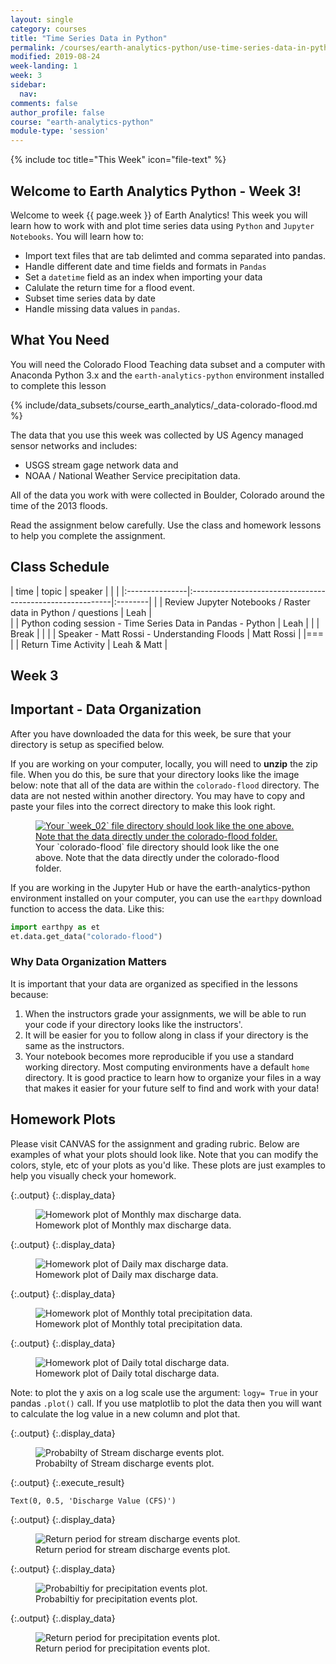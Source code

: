 ```yaml
---
layout: single
category: courses
title: "Time Series Data in Python"
permalink: /courses/earth-analytics-python/use-time-series-data-in-python/
modified: 2019-08-24
week-landing: 1
week: 3
sidebar:
  nav:
comments: false
author_profile: false
course: "earth-analytics-python"
module-type: 'session'
---
```

{% include toc title="This Week" icon="file-text" %}

<div class="notice--info" markdown="1">

## <i class="fa fa-ship" aria-hidden="true"></i> Welcome to Earth Analytics Python - Week 3!

Welcome to week {{ page.week }} of Earth Analytics! This week you will learn how to work with and plot time series data using `Python` and `Jupyter Notebooks`. You will learn how to:

* Import text files that are tab delimted and comma separated into pandas.
* Handle different date and time fields and formats in `Pandas` 
* Set a `datetime` field as an index when importing your data
* Calulate the return time for a flood event.
* Subset time series data by date
* Handle missing data values in `pandas`.


## What You Need

You will need the Colorado Flood Teaching data subset and a computer with Anaconda Python 3.x and the `earth-analytics-python` environment installed to complete this lesson

{% include/data_subsets/course_earth_analytics/_data-colorado-flood.md %}

The data that you use this week was collected by US Agency managed sensor networks and includes:

* USGS stream gage network data and
* NOAA / National Weather Service precipitation data. 

All of the data you work with were collected in Boulder, Colorado around the time of the 2013 floods.

Read the assignment below carefully. Use the class and homework lessons to help you complete the assignment.
</div>

## <i class="fa fa-calendar-check-o" aria-hidden="true"></i> Class Schedule

| time           | topic                 | speaker |  |  |
|:---------------|:----------------------------------------------------------|:--------|
|  | Review Jupyter Notebooks / Raster data in Python / questions                   | Leah    |  
|    | Python coding session - Time Series Data in Pandas - Python | Leah   |
|   | Break                                                     |         | 
|   | Speaker - Matt Rossi - Understanding Floods   |   Matt Rossi      | 
|===
|   | Return Time Activity                               | Leah & Matt  |


## <i class="fa fa-pencil"></i> Week 3


## Important - Data Organization

After you have downloaded the data for this week, be sure that your directory is setup as specified below.

If you are working on your computer, locally, you will need to **unzip** the zip file. 
When you do this, be sure that your directory
looks like the image below: note that all of the data are within the `colorado-flood`
directory. The data are not nested within another directory. You may have to copy
and paste your files into the correct directory to make this look right.

<figure>
<a href="{{ site.url }}/images/courses/earth-analytics/co-flood-lessons/week-02-data.jpg">
<img src="{{ site.url }}/images/courses/earth-analytics/co-flood-lessons/week-02-data.jpg" alt="Your `week_02` file directory should look like the one above. Note that
the data directly under the colorado-flood folder.">
</a>
<figcaption>Your `colorado-flood` file directory should look like the one above. Note that
the data directly under the colorado-flood folder.</figcaption>
</figure>

If you are working in the Jupyter Hub or have the earth-analytics-python environment installed on your computer, you can use the `earthpy` download function to access the data. Like this:

```python
import earthpy as et
et.data.get_data("colorado-flood")
```

### Why Data Organization Matters

It is important that your data are organized as specified in the lessons because:

1. When the instructors grade your assignments, we will be able to run your code if your directory looks like the instructors'.
1. It will be easier for you to follow along in class if your directory is the same as the instructors.
1. Your notebook becomes more reproducible if you use a standard working directory. Most computing environments have a default `home` directory. It is good practice to learn how to organize your files in a way that makes it easier for your future self to find and work with your data!

<!-- 
### 2. Videos

Please watch the following short videos before the start of class next week. They will help you prepare for class! 

#### The Story of Lidar Data Video
<iframe width="560" height="315" src="//www.youtube.com/embed/m7SXoFv6Sdc?rel=0" frameborder="0" allowfullscreen></iframe>

#### How Lidar Works
<iframe width="560" height="315" src="//www.youtube.com/embed/EYbhNSUnIdU?rel=0" frameborder="0" allowfullscreen></iframe>
-->






## Homework Plots

Please visit CANVAS for the assignment and grading rubric. Below are examples of what your plots should look like.
Note that you can modify the colors, style, etc of your plots as you'd like. These plots are just examples to help you visually check your homework. 






{:.output}
{:.display_data}

<figure>

<img src = "{{ site.url }}/images/courses/earth-analytics-python/03-intro-to-python-and-time-series-data/2018-02-05-intro-to-python-time-series-data-landing-page/2018-02-05-intro-to-python-time-series-data-landing-page_8_0.png" alt = "Homework plot of Monthly max discharge data.">
<figcaption>Homework plot of Monthly max discharge data.</figcaption>

</figure>







{:.output}
{:.display_data}

<figure>

<img src = "{{ site.url }}/images/courses/earth-analytics-python/03-intro-to-python-and-time-series-data/2018-02-05-intro-to-python-time-series-data-landing-page/2018-02-05-intro-to-python-time-series-data-landing-page_10_0.png" alt = "Homework plot of Daily max discharge data.">
<figcaption>Homework plot of Daily max discharge data.</figcaption>

</figure>







{:.output}
{:.display_data}

<figure>

<img src = "{{ site.url }}/images/courses/earth-analytics-python/03-intro-to-python-and-time-series-data/2018-02-05-intro-to-python-time-series-data-landing-page/2018-02-05-intro-to-python-time-series-data-landing-page_12_0.png" alt = "Homework plot of Monthly total precipitation data.">
<figcaption>Homework plot of Monthly total precipitation data.</figcaption>

</figure>







{:.output}
{:.display_data}

<figure>

<img src = "{{ site.url }}/images/courses/earth-analytics-python/03-intro-to-python-and-time-series-data/2018-02-05-intro-to-python-time-series-data-landing-page/2018-02-05-intro-to-python-time-series-data-landing-page_14_0.png" alt = "Homework plot of Daily total discharge data.">
<figcaption>Homework plot of Daily total discharge data.</figcaption>

</figure>










Note: to plot the y axis on a log scale use the argument: `logy= True` in your pandas `.plot()` call. If you use matplotlib to plot the data then you will want to calculate the log value in a new column and plot that.


{:.output}
{:.display_data}

<figure>

<img src = "{{ site.url }}/images/courses/earth-analytics-python/03-intro-to-python-and-time-series-data/2018-02-05-intro-to-python-time-series-data-landing-page/2018-02-05-intro-to-python-time-series-data-landing-page_20_0.png" alt = "Probabilty of Stream discharge events plot.">
<figcaption>Probabilty of Stream discharge events plot.</figcaption>

</figure>





{:.output}
{:.execute_result}



    Text(0, 0.5, 'Discharge Value (CFS)')





{:.output}
{:.display_data}

<figure>

<img src = "{{ site.url }}/images/courses/earth-analytics-python/03-intro-to-python-and-time-series-data/2018-02-05-intro-to-python-time-series-data-landing-page/2018-02-05-intro-to-python-time-series-data-landing-page_21_1.png" alt = "Return period for stream discharge events plot.">
<figcaption>Return period for stream discharge events plot.</figcaption>

</figure>








{:.output}
{:.display_data}

<figure>

<img src = "{{ site.url }}/images/courses/earth-analytics-python/03-intro-to-python-and-time-series-data/2018-02-05-intro-to-python-time-series-data-landing-page/2018-02-05-intro-to-python-time-series-data-landing-page_24_0.png" alt = "Probabiltiy for precipitation events plot.">
<figcaption>Probabiltiy for precipitation events plot.</figcaption>

</figure>





{:.output}
{:.display_data}

<figure>

<img src = "{{ site.url }}/images/courses/earth-analytics-python/03-intro-to-python-and-time-series-data/2018-02-05-intro-to-python-time-series-data-landing-page/2018-02-05-intro-to-python-time-series-data-landing-page_25_0.png" alt = "Return period for precipitation events plot.">
<figcaption>Return period for precipitation events plot.</figcaption>

</figure>








